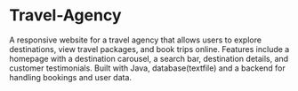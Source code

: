 # Travel-Agency
A responsive website for a travel agency that allows users to explore destinations, view travel packages, and book trips online. Features include a homepage with a destination carousel, a search bar, destination details, and customer testimonials. Built with Java, database(textfile) and a backend for handling bookings and user data.
